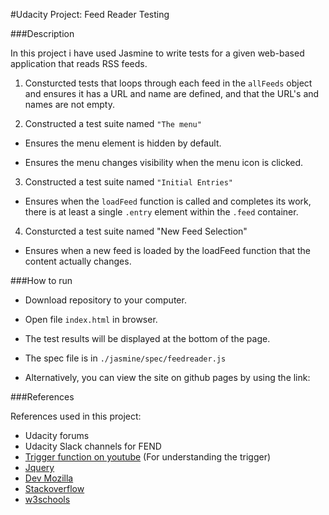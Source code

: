 #Udacity Project: Feed Reader Testing

###Description 

In this project i have used Jasmine to write tests for a given web-based application that reads RSS feeds.

1. Consturcted tests that loops through each feed in the `allFeeds` object and ensures it has a URL and name are defined, and that the URL's and names are not empty.

2. Constructed a test suite named `"The menu"`

- Ensures the menu element is hidden by default.

- Ensures the menu changes visibility when the menu icon is clicked.

3. Constructed a test suite named `"Initial Entries"`

- Ensures when the `loadFeed` function is called and completes its work, there is at least a single `.entry` element within the `.feed` container.

4. Consturcted a test suite named "New Feed Selection"

- Ensures when a new feed is loaded by the loadFeed function that the content actually changes.

###How to run

- Download repository to your computer. 
- Open file `index.html` in browser. 
- The test results will be displayed at the bottom of the page. 
- The spec file is in `./jasmine/spec/feedreader.js`

- Alternatively, you can view the site on github pages by using the link: 


###References

References used in this project: 

- Udacity forums
- Udacity Slack channels for FEND 
- [Trigger function on youtube](https://www.youtube.com/watch?v=0-WJHDXqQxA) (For understanding the trigger)
- [Jquery](http://api.jquery.com)
- [Dev Mozilla](https://developer.mozilla.org/en-US/)
- [Stackoverflow](https://stackoverflow.com/)
- [w3schools](https://www.w3schools.com/)  

